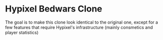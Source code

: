 # Hypixel Bedwars Clone
The goal is to make this clone look identical to the original one, except for a few features that require Hypixel's infrastructure (mainly consmetics and player statistics)
